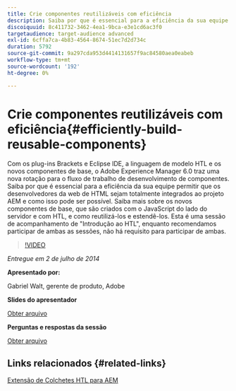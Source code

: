 ```yaml
---
title: Crie componentes reutilizáveis com eficiência
description: Saiba por que é essencial para a eficiência da sua equipe permitir que os desenvolvedores da web de HTML sejam totalmente integrados ao projeto AEM e como isso pode ser possível. Saiba mais sobre os novos componentes de base, que são criados com o JavaScript do lado do servidor e com HTL, e como reutilizá-los e estendê-los.
discoiquuid: 8c411732-3462-4ea1-9bca-e3e1cd6ac3f0
targetaudience: target-audience advanced
exl-id: 6cffa7ca-4b83-4564-8674-51ec7d2d734c
duration: 5792
source-git-commit: 9a297cda953d4414131657f9ac84580aea0eabeb
workflow-type: tm+mt
source-wordcount: '192'
ht-degree: 0%

---
```


# Crie componentes reutilizáveis com eficiência{#efficiently-build-reusable-components}

Com os plug-ins Brackets e Eclipse IDE, a linguagem de modelo HTL e os novos componentes de base, o Adobe Experience Manager 6.0 traz uma nova rotação para o fluxo de trabalho de desenvolvimento de componentes. Saiba por que é essencial para a eficiência da sua equipe permitir que os desenvolvedores da web de HTML sejam totalmente integrados ao projeto AEM e como isso pode ser possível. Saiba mais sobre os novos componentes de base, que são criados com o JavaScript do lado do servidor e com HTL, e como reutilizá-los e estendê-los. Esta é uma sessão de acompanhamento de &quot;Introdução ao HTL&quot;, enquanto recomendamos participar de ambas as sessões, não há requisito para participar de ambas.

>[!VIDEO](https://video.tv.adobe.com/v/19503/?quality=9)

*Entregue em 2 de julho de 2014*

**Apresentado por:**

Gabriel Walt, gerente de produto, Adobe

**Slides do apresentador**

[Obter arquivo](assets/efficiently-build-reusable-components.pdf)

**Perguntas e respostas da sessão**

[Obter arquivo](assets/efficiently-build-reusable-components-q-a.pdf)

## Links relacionados {#related-links}

[Extensão de Colchetes HTL para AEM](https://github.com/Adobe-Marketing-Cloud/aem-brackets-extension#AEM6#BeautifulMarkup)

<!--
[Get back to the Overview](https://helpx.adobe.com/br/experience-manager/kt/eseminars/gems/aem-index.html)
-->
